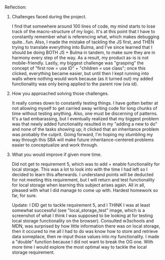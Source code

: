 Reflection:

1. Challenges faced during the project.
   
   I find that somewhere around 100 lines of code, my mind starts to lose track of the macro-structure of my logic. It's
   at this point that I have to constantly remember what is referencing what, which makes debugging quite...fun. Also, I
   made the mistake of tackling the JS first, and THEN trying to translate everything into Bulma, and I've since learned that
   I should be doing BOTH JS + Bulma in tandem, to make sure they are in harmony every step of the way. As a result,
   my product as-is is not mobile-friendly. Lastly, my biggest challenge was "grasping" the concept of
   "first row = use ID" + "children = use class"; once this clicked, everything became easier, but until then I kept
   running into walls where nothing would work because (as it turned out) my added functionality was only being applied to
   the parent row (via id). 

2. How you approached solving those challenges.

   It really comes down to constantly testing things. I have gotten better at not allowing myself to get carried away writing
   code for long chunks of time without testing anything. Also, one must be discerning of patterns. It's a tad embarassing, but
   I eventually realized that my biggest problem was that newly added functionality resulted in my "adding a new to do" and
   none of the tasks showing up; it clicked that an inheritance problem was probably the culprit. Going forward, I'm hoping
   my stumbling my way through this SBA will make future inheritance-centered problems easier to conceptualize and work through.

3. What you would improve if given more time.
   
   Did not get to requirement 5, which was to add + enable functionality for local storage. This was a lot to look into with the time
   I had left so I decided to learn this afterwards. I understand points will be deducted for not meeting this requirement, but I will
   return and test functionality for local storage when learning this subject arises again. All in all, pleased with what I did manage
   to come up with. Hardest homework so far, for sure.

   Update: I DID get to tackle requirement 5, and I THINK I was at least somewhat successful (see "local_storage_test" image, which
   is a screenshot of what I think I was supposed to be looking at for testing local storage functionality on the browser).
   Consulted w3schools and MDN, was surprised by how little information there was on local storage, then it occured to me
   all I had to do was know how to store and retrieve data someplace, then re-input those values into my functionality.
   I made a "double" function because I did not want to break the OG one. With more time I would explore the most optimal way
   to tackle the local storage requirement.